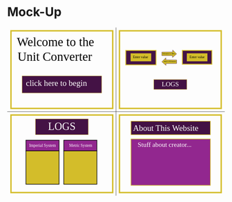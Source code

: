 # Mock-Up

<?xml version="1.0" encoding="utf-8"?>
<!-- Generator: Adobe Illustrator 16.0.4, SVG Export Plug-In . SVG Version: 6.00 Build 0)  -->
<!DOCTYPE svg PUBLIC "-//W3C//DTD SVG 1.1//EN" "http://www.w3.org/Graphics/SVG/1.1/DTD/svg11.dtd">
<svg version="1.1" id="Layer_1" xmlns="http://www.w3.org/2000/svg" xmlns:xlink="http://www.w3.org/1999/xlink" x="0px" y="0px"
	 width="792px" height="612px" viewBox="0 0 792 612" enable-background="new 0 0 792 612" xml:space="preserve">
<line fill="none" stroke="#000000" stroke-miterlimit="10" x1="396" y1="-0.014" x2="396" y2="611.984"/>
<line fill="none" stroke="#000000" stroke-miterlimit="10" x1="0" y1="306" x2="792" y2="306"/>
<rect x="24.434" y="37" fill="none" width="349" height="88.899"/>
<text transform="matrix(1 0 0 1 34.9551 67.5996)"><tspan x="0" y="0" font-family="'AmericanTypewriter'" font-size="45">Welcome to the</tspan><tspan x="2.745" y="54" font-family="'AmericanTypewriter'" font-size="45">Unit Converter</tspan></text>
<rect x="53.771" y="176" fill="#441245" stroke="#D3BD2A" stroke-miterlimit="10" width="290.158" height="61.9"/>
<text transform="matrix(1 0 0 1 68.0005 211.9502)" fill="#FFFFFF" font-family="'AmericanTypewriter'" font-size="30">click here to begin </text>
<rect x="13.609" y="12.105" fill="none" stroke="#D4BD29" stroke-width="5" stroke-miterlimit="10" width="370.481" height="281.986"/>
<rect x="408.609" y="318.014" fill="none" stroke="#D4BD29" stroke-width="5" stroke-miterlimit="10" width="370.481" height="281.986"/>
<rect x="408.609" y="12.105" fill="none" stroke="#D4BD29" stroke-width="5" stroke-miterlimit="10" width="370.481" height="281.986"/>
<rect x="13.609" y="318.014" fill="none" stroke="#D4BD29" stroke-width="5" stroke-miterlimit="10" width="370.481" height="281.986"/>
<rect x="533.854" y="188.975" fill="#441245" stroke="#D4BD29" stroke-miterlimit="10" width="119.993" height="35.95"/>
<text transform="matrix(1 0 0 1 562.3984 213.9502)" fill="#FFFFFF" font-family="'AmericanTypewriter'" font-size="24">LOGS</text>
<rect x="431.667" y="83.441" fill="#441346" stroke="#D4BD29" stroke-width="3" stroke-miterlimit="10" width="109.957" height="52.275"/>
<rect x="637.666" y="83.441" fill="#441346" stroke="#D4BD29" stroke-width="3" stroke-miterlimit="10" width="107.412" height="49.917"/>
<rect x="450.666" y="95.399" fill="#D3BD2A" stroke="#D4BD29" stroke-width="3" stroke-miterlimit="10" width="71.958" height="26"/>
<rect x="655.394" y="95.399" fill="#D3BD2A" stroke="#D4BD29" stroke-width="3" stroke-miterlimit="10" width="71.958" height="26"/>
<polygon fill="#D3BD2A" stroke="#431144" stroke-miterlimit="10" points="616.751,118.07 616.751,130.905 577.986,130.905
	577.986,137.558 562.95,124.714 577.355,110.266 577.355,117.946 "/>
<polygon fill="#D3BD2A" stroke="#431144" stroke-miterlimit="10" points="562.95,89.404 562.95,102.239 601.715,102.239
	601.715,108.892 616.751,96.047 602.346,81.6 602.346,89.28 "/>
<text transform="matrix(1 0 0 1 566.041 96.8184)" font-family="'MyriadPro-Regular'" font-size="5.7136">Kilometres to Miles</text>
<text transform="matrix(1 0 0 1 569.625 125.8633)" font-family="'MyriadPro-Regular'" font-size="5.6865">Miles to Kilometres</text>
<text transform="matrix(1 0 0 1 458 111.7661)" font-family="'MyriadPro-Regular'" font-size="12">Enter  value</text>
<text transform="matrix(1 0 0 1 664 111.7661)" font-family="'MyriadPro-Regular'" font-size="12">Enter  value</text>
<rect x="102.521" y="331.978" fill="#441245" stroke="#D4BD29" stroke-miterlimit="10" width="192.656" height="57.722"/>
<text transform="matrix(1 0 0 1 148.6489 372.793)" fill="#FFFFFF" font-family="'AmericanTypewriter'" font-size="38.3069">LOGS</text>
<rect x="68" y="409.586" fill="#92278F" stroke="#000000" stroke-width="2" stroke-miterlimit="10" width="120.704" height="38.922"/>
<text transform="matrix(1 0 0 1 79.5835 433.0527)" fill="#FFFFFF" font-family="'MyriadPro-Regular'" font-size="14.7954">Imperial System</text>
<rect x="205.832" y="409.586" fill="#92278F" stroke="#000000" stroke-width="2" stroke-miterlimit="10" width="120.704" height="38.922"/>
<text transform="matrix(0.9412 0 0 1 225.5874 433.0527)" fill="#FFFFFF" font-family="'MyriadPro-Regular'" font-size="15.1924">Metric System</text>
<rect x="68" y="448.508" fill="#D3BD2A" stroke="#000000" stroke-width="2" stroke-miterlimit="10" width="120.704" height="121.159"/>
<rect x="205.832" y="448.508" fill="#D3BD2A" stroke="#000000" stroke-width="2" stroke-miterlimit="10" width="120.704" height="121.159"/>
<rect x="450.666" y="340.589" fill="#431144" stroke="#D3BD2A" stroke-width="2" stroke-miterlimit="10" width="288.906" height="49.11"/>
<text transform="matrix(1 0 0 1 458 375.459)" fill="#FFFFFF" font-family="'AmericanTypewriter'" font-size="30">About This Website</text>
<rect x="450.666" y="405.253" fill="#92278F" stroke="#D3BD2A" stroke-width="2" stroke-miterlimit="10" width="288.906" height="168.414"/>
<text transform="matrix(1 0 0 1 475 433.0527)" fill="#FFFFFF" font-family="'AmericanTypewriter'" font-size="24">Stuff about creator...</text>
</svg>
